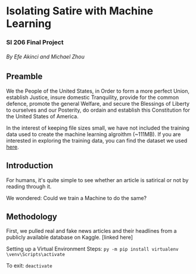 # Isolating Satire with Machine Learning
### SI 206 Final Project
###### By Efe Akinci and Michael Zhou

## Preamble
We the People of the United States, in Order to form a more perfect Union, establish Justice, insure domestic Tranquility, provide for the common defence, promote the general Welfare, and secure the Blessings of Liberty to ourselves and our Posterity, do ordain and establish this Constitution for the United States of America.

In the interest of keeping file sizes small, we have not included the training data used to create the machine learning algroithm (~111MB).
If you are interested in exploring the training data, you can find the dataset we used [here](https://www.kaggle.com/clmentbisaillon/fake-and-real-news-dataset/).
## Introduction
For humans, it's quite simple to see whether an article is satirical or not by reading through it.

We wondered: Could we train a Machine to do the same?

## Methodology
First, we pulled real and fake news articles and their headlines from a publicly available database on Kaggle. [linked here]

Setting up a Virtual Environment
Steps:
`py -m pip install virtualenv`
`\venv\Scripts\activate`

To exit: `deactivate`
